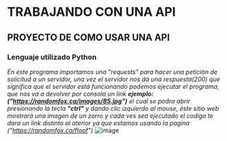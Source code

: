 # TRABAJANDO CON UNA API 

## **PROYECTO DE COMO USAR UNA API**

### **Lenguaje utilizado Python**
_Én éste programa importamos una "requests" para hacer una petición de solicitud a un servidor, una vez el servidor nos dá una respuesta(200) que significa que el servidor está funcionando podemos ejecutar el programa, que nos va a devolver por consola un link **ejemplo:("https://randomfox.ca/images/85.jpg")** el cual se podra abrir presionando la tecla **"ctrl"** y dando clic izquierdo al mouse, éste sitio web mostrará una imagen de un zorro y cada ves sea ejecutado el codigo te dara un link distinto al aterior ya que estamos usando la pagina 
("https://randomfox.ca/floof")_
![image](https://user-images.githubusercontent.com/118028611/201490437-8ad684b1-5a98-4f50-a519-253fa6416e4b.png)
